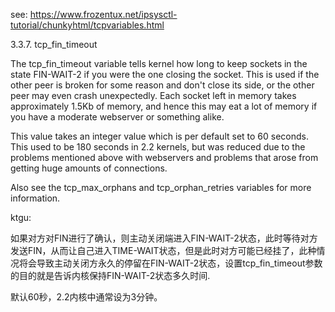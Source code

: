 see: https://www.frozentux.net/ipsysctl-tutorial/chunkyhtml/tcpvariables.html

3.3.7. tcp_fin_timeout

The tcp_fin_timeout variable tells kernel how long to keep sockets in the state FIN-WAIT-2 if you were the one closing the socket. This is used if the other peer is broken for some reason and don't close its side, or the other peer may even crash unexpectedly. Each socket left in memory takes approximately 1.5Kb of memory, and hence this may eat a lot of memory if you have a moderate webserver or something alike.

This value takes an integer value which is per default set to 60 seconds. This used to be 180 seconds in 2.2 kernels, but was reduced due to the problems mentioned above with webservers and problems that arose from getting huge amounts of connections.

Also see the tcp_max_orphans and tcp_orphan_retries variables for more information.

ktgu:

如果对方对FIN进行了确认，则主动关闭端进入FIN-WAIT-2状态，此时等待对方发送FIN，从而让自己进入TIME-WAIT状态，但是此时对方可能已经挂了，此种情况将会导致主动关闭方永久的停留在FIN-WAIT-2状态，设置tcp_fin_timeout参数的目的就是告诉内核保持FIN-WAIT-2状态多久时间.

默认60秒，2.2内核中通常设为3分钟。

